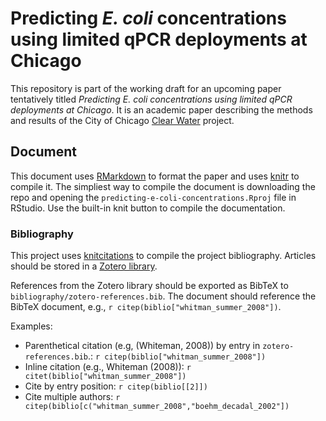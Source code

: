 # Predicting _E. coli_ concentrations using limited qPCR deployments at Chicago

This repository is part of the working draft for an upcoming paper tentatively titled _Predicting _E. coli_ concentrations using limited qPCR deployments at Chicago_. It is an academic paper describing the methods and results of the City of Chicago [Clear Water](https://github.com/Chicago/clear-water) project.

## Document

This document uses [RMarkdown](http://rmarkdown.rstudio.com/) to format the paper and uses [knitr](https://yihui.name/knitr/) to compile it. The simpliest way to compile the document is downloading the repo and opening the `predicting-e-coli-concentrations.Rproj` file in RStudio. Use the built-in knit button to compile the documentation.

### Bibliography

This project uses [knitcitations](https://github.com/cboettig/knitcitations) to compile the project bibliography. Articles should be stored in a [Zotero library](https://www.zotero.org/groups/187068/city_of_chicago_data_science_team/items/collectionKey/RJJ5U3BC).

References from the Zotero library should be exported as BibTeX to `bibliography/zotero-references.bib`. The document should reference the BibTeX document, e.g., `r citep(biblio["whitman_summer_2008"])`.

Examples:

  * Parenthetical citation (e.g, (Whiteman, 2008)) by entry in `zotero-references.bib`.: `r citep(biblio["whitman_summer_2008"])`
  * Inline citation (e.g., Whiteman (2008)): `r citet(biblio["whitman_summer_2008"])`
  * Cite by entry position: `r citep(biblio[[2]])`
  * Cite multiple authors: `r citep(biblio[c("whitman_summer_2008","boehm_decadal_2002"])`

